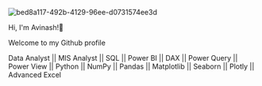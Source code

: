 ![bed8a117-492b-4129-96ee-d0731574ee3d](https://github.com/user-attachments/assets/3cc44642-161f-48aa-93a7-c505329d813e)

Hi, I'm Avinash!👋

Welcome to my Github profile


Data Analyst || MIS Analyst || SQL || Power BI || DAX || Power Query || Power View
|| Python || NumPy || Pandas || Matplotlib || Seaborn || Plotly || Advanced Excel
